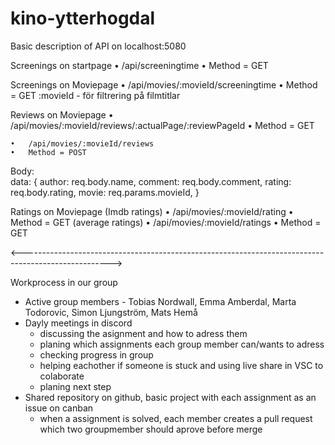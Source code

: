 # kino-ytterhogdal

Basic description of API on localhost:5080

Screenings on startpage
    •	/api/screeningtime
    •	Method = GET

Screenings on Moviepage
    •	/api/movies/:movieId/screeningtime
    •	Method = GET
        :movieId - för filtrering på filmtitlar

Reviews on Moviepage
    •	/api/movies/:movieId/reviews/:actualPage/:reviewPageId
    •	Method = GET

    •	/api/movies/:movieId/reviews
    •	Method = POST

Body: 	
    data: {
            author: req.body.name,
            comment: req.body.comment,
            rating: req.body.rating,
            movie: req.params.movieId,
        }

Ratings on Moviepage
    (Imdb ratings)
    •	/api/movies/:movieId/rating
    •	Method = GET
    (average ratings)
    •	/api/movies/:movieId/ratings
    •	Method = GET

<---------------------------------------------------------------------------------------------------->

Workprocess in our group
- Active group members - Tobias Nordwall, Emma Amberdal, Marta Todorovic, Simon Ljungström, Mats Hemå
- Dayly meetings in discord
    - discussing the asignment and how to adress them
    - planing which assignments each group member can/wants to adress
    - checking progress in group
    - helping eachother if someone is stuck and using live share in VSC to colaborate
    - planing next step
- Shared repository on github, basic project with each assignment as an issue on canban
    - when a assignment is solved, each member creates a pull request which two groupmember should aprove before merge
